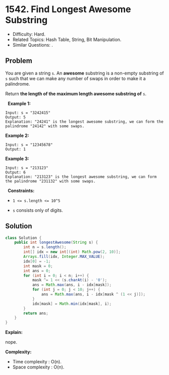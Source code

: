 # 1542. Find Longest Awesome Substring

- Difficulty: Hard.
- Related Topics: Hash Table, String, Bit Manipulation.
- Similar Questions: .

## Problem

You are given a string ```s```. An **awesome** substring is a non-empty substring of ```s``` such that we can make any number of swaps in order to make it a palindrome.

Return **the length of the maximum length **awesome substring** of** ```s```.

 
**Example 1:**

```
Input: s = "3242415"
Output: 5
Explanation: "24241" is the longest awesome substring, we can form the palindrome "24142" with some swaps.
```

**Example 2:**

```
Input: s = "12345678"
Output: 1
```

**Example 3:**

```
Input: s = "213123"
Output: 6
Explanation: "213123" is the longest awesome substring, we can form the palindrome "231132" with some swaps.
```

 
**Constraints:**


	
- ```1 <= s.length <= 10^5```
	
- ```s``` consists only of digits.



## Solution

```java
class Solution {
    public int longestAwesome(String s) {
        int n = s.length();
        int[] idx = new int[(int) Math.pow(2, 10)];
        Arrays.fill(idx, Integer.MAX_VALUE);
        idx[0] = -1;
        int mask = 0;
        int ans = 0;
        for (int i = 0; i < n; i++) {
            mask ^= 1 << (s.charAt(i) - '0');
            ans = Math.max(ans, i - idx[mask]);
            for (int j = 0; j < 10; j++) {
                ans = Math.max(ans, i - idx[mask ^ (1 << j)]);
            }
            idx[mask] = Math.min(idx[mask], i);
        }
        return ans;
    }
}
```

**Explain:**

nope.

**Complexity:**

* Time complexity : O(n).
* Space complexity : O(n).
